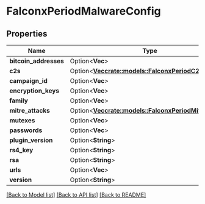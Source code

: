 # FalconxPeriodMalwareConfig

## Properties

Name | Type | Description | Notes
------------ | ------------- | ------------- | -------------
**bitcoin_addresses** | Option<**Vec<String>**> |  | [optional]
**c2s** | Option<[**Vec<crate::models::FalconxPeriodC2>**](falconx.C2.md)> |  | [optional]
**campaign_id** | Option<**Vec<String>**> |  | [optional]
**encryption_keys** | Option<**Vec<String>**> |  | [optional]
**family** | Option<**Vec<String>**> |  | [optional]
**mitre_attacks** | Option<[**Vec<crate::models::FalconxPeriodMitreAttack>**](falconx.MITREAttack.md)> |  | [optional]
**mutexes** | Option<**Vec<String>**> |  | [optional]
**passwords** | Option<**Vec<String>**> |  | [optional]
**plugin_version** | Option<**String**> |  | [optional]
**rs4_key** | Option<**String**> |  | [optional]
**rsa** | Option<**String**> |  | [optional]
**urls** | Option<**Vec<String>**> |  | [optional]
**version** | Option<**String**> |  | [optional]

[[Back to Model list]](./README.md#documentation-for-models) [[Back to API list]](./README.md#documentation-for-api-endpoints) [[Back to README]](../README.md)
